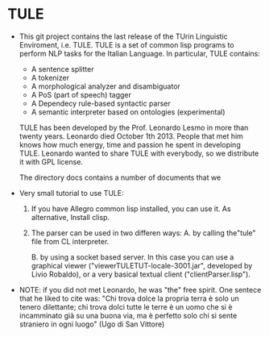 # TULE

* This git project contains the last release of the TUrin Linguistic
  Enviroment, i.e. TULE.  TULE is a set of common lisp programs to
  perform NLP tasks for the Italian Language. In particular, TULE
  contains:
  
  - A sentence splitter
  - A tokenizer
  - A morphological analyzer and disambiguator
  - A PoS (part of speech) tagger
  - A Dependecy rule-based syntactic parser
  - A semantic interpreter based on ontologies (experimental)

  TULE has been developed by the Prof. Leonardo Lesmo in more than
  twenty years. Leonardo died October 1th 2013. People that met him
  knows how much energy, time and passion he spent in developing
  TULE. Leonardo wanted to share TULE with everybody, so we distribute
  it with GPL license.
  
  The directory docs contains a number of documents that we 

* Very small tutorial to use TULE:

  1. If you have Allegro common lisp installed, you can use it. As alternative, Install clisp.

  2. The parser can be used in two differen ways: 
     A. by calling the"tule" file from CL interpreter. 

     B. by using a socket based server. In this case you can use a
      graphical viewer ("viewerTULETUT-locale-3001.jar", developed by
      Livio Robaldo), or a very basical textual client
      ("clientParser.lisp").

   
* NOTE: if you did not met Leonardo, he was "the" free spirit. One
  sentece that he liked to cite was: "Chi trova dolce la propria terra
  è solo un tenero dilettante; chi trova dolci tutte le terre è un
  uomo che si è incamminato già su una buona via, ma è perfetto solo
  chi si sente straniero in ogni luogo" (Ugo di San Vittore)
